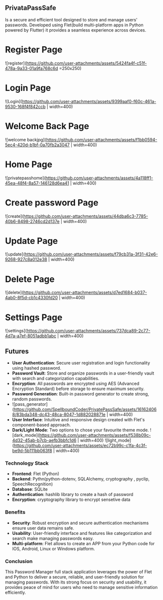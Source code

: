 ## PrivataPassSafe

Is a secure and efficient tool designed to store and manage users' passwords. 
Developed using Flet(build multi-platform apps in Python powered by Flutter) it provides a seamless experience across devices.

# Register Page
![register](https://github.com/user-attachments/assets/5424fa4f-c51f-478a-9a33-01a9fa768c6d =250x250)

# Login Page
![Login](https://github.com/user-attachments/assets/9399aaf0-f60c-461a-9530-168f4f842ccb  | width=400)

# Welcome Back Page
![welcome backjpg](https://github.com/user-attachments/assets/f1bb0594-5ec4-420d-b1bf-0a70fb2a3047 | width=400)

# Home Page
![privatepasshome](https://github.com/user-attachments/assets/4a118ff1-45ea-48f4-8a57-146128d6ea41 | width=400)

# Create password Page
![create](https://github.com/user-attachments/assets/44dba6c3-7785-40b6-8498-2746cd2d137e | width=400)

# Update Page
![update](https://github.com/user-attachments/assets/f79cb31a-3f31-42e6-9268-927c8a012e38 | width=400)

# Delete Page
![delete](https://github.com/user-attachments/assets/d7ed1684-b037-4ab0-8f5d-cb1c4330fd20 | width=400)

# Settings Page
![settings](https://github.com/user-attachments/assets/737dca89-2c77-4d7a-a7ef-8051adbb1abc | width=400)

## Futures
- **User Authentication**: Secure user registration and login functionality using hashed password.
- **Password Vault**: Store and organize passwords in a user-friendly vault with search and categorization capabilities.
- **Encryption**: All passwords are encrypted using AES (Advanced Encryption Standard) before storage to ensure maximum security.
- **Password Generation**: Built-in password generator to create strong, random passwords.
- ![pass_generator](https://github.com/SpellboundCoder/PrivatePassSafe/assets/161624068/83bda348-dc43-48ca-8047-1d882028871e | width=400)
- **User Interface**: Intuitive and responsive design created with Flet's component-based approach.
- **Dark/Light Mode**: Two options to chose your favourite theme mode.
![dark_mode](https://github.com/user-attachments/assets/f538b09c-4d32-45ab-b7cb-aefb3bbfc1d6 | width=400)
![light_mode](https://github.com/user-attachments/assets/ec72b99c-c1fa-4c3f-be9d-5b111bb063f8 | width=400)

### Technology Stack

- **Frontend**: Flet (Python)
- **Backend**: Pythn(python-dotenv, SQLAlchemy, cryptography , pyclip, SpeechRecognition)
- **Database**: SQLite
- **Authentication**: hashlib library to create a hash of password
- **Encryption**: cryptography library to encrypt sensetive data 

### Benefits

- **Security**: Robust encryption and secure authentication mechanisms ensure user data remains safe.
- **Usability**: User-friendly interface and features like categorization and search make managing passwords easy.
- **Multi-platform**: Flet allows to create an APP from your Python code for IOS, Android, Linux or Windows platform.

### Conclusion

This Password Manager full stack application leverages the power of Flet and Python to deliver a secure, reliable, and user-friendly solution for managing passwords. 
With its strong focus on security and usability, it provides peace of mind for users who need to manage sensitive information efficiently.

